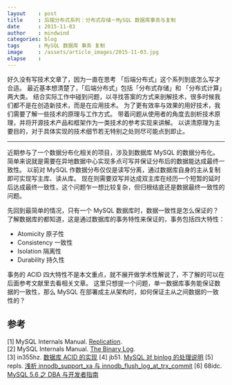 ```yaml
---
layout    : post
title     : 后端分布式系列：分布式存储－MySQL 数据库事务与复制
date      : 2015-11-03
author    : mindwind
categories: blog
tags      : MySQL 数据库 事务 复制
image     : /assets/article_images/2015-11-03.jpg
elapse    :
---
```



好久没有写技术文章了，因为一直在思考 「后端分布式」这个系列到底怎么写才合适。
最近基本想清楚了，「后端分布式」包括「分布式存储」和 「分布式计算」两大类。
结合实际工作中碰到问题，以寻找答案的方式来剖解技术，很多时候我们都不是在创造新技术，而是在应用技术。
为了更有效率与效果的用好技术，我们需要了解一些技术的原理与工作方式。
带着问题从使用者的角度去剖析技术原理，并将开源技术产品和框架作为一类技术的参考实现来讲解。
以讲清原理为主要目的，对于具体实现的技术细节若无特别之处则尽可能点到即止。

----

近期参与了一个数据分布化相关的项目，涉及到数据库 MySQL 的数据分布化。
简单来说就是需要在异地数据中心实现多点可写并保证分布后的数据能达成最终一致性。
以前对 MySQL 作数据分布仅仅是读写分离，通过数据库自身的主从复制即可实现写主库、读从库。
现在则需要双写并达成双主库在经历一个短暂的延时后达成最终一致性，这个问题乍一想比较复杂，但归根结底还是数据最终一致性的问题。

先回到最简单的情况，只有一个 MySQL 数据库时，数据一致性是怎么保证的？
了解数据库的都知道，这是通过数据库的事务特性来保证的，事务包括四大特性：

  - Atomicity 原子性
  - Consistency 一致性
  - Isolation 隔离性
  - Durability 持久性

事务的 ACID 四大特性不是本文重点，就不展开做学术性解说了，不了解的可以在后面参考文献里去看相关文章。
这里只想提一个问题，单一数据库事务能保证数据的一致性，那么 MySQL 在部署成主从架构时，如何保证主从之间数据的一致性的？


## 参考
[1] MySQL Internals Manual. [Replication](http://dev.mysql.com/doc/internals/en/replication.html).  
[2] MySQL Internals Manual. [The Binary Log](http://dev.mysql.com/doc/internals/en/binary-log.html).  
[3] in355hz. [数据库 ACID 的实现](http://in355hz.iteye.com/blog/2029963)
[4] jb51. [MySQL 对 binlog 的处理说明](http://www.jb51.net/article/27556.htm)
[5] repls. [浅析 innodb_support_xa 与 innodb_flush_log_at_trx_commit](http://www.2cto.com/database/201306/221413.html)
[6] 68idc. [MySQL 5.6 之 DBA 与开发者指南](http://www.68idc.cn/help/mysqldata/mysql/20150127191299.html)
